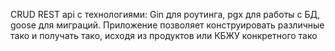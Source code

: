CRUD REST api с технологиями: Gin для роутинга, pgx для работы с БД, goose для миграций. 
Приложение позволяет конструировать различные тако и получать тако, исходя из продуктов или КБЖУ конкретного тако
